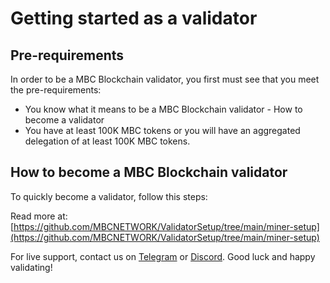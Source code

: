 # Getting started as a validator

## Pre-requirements

In order to be a MBC Blockchain validator, you first must see that you meet the pre-requirements:

* You know what it means to be a MBC Blockchain validator - How to become a validator
* You have at least 100K MBC tokens or you will have an aggregated delegation of at least 100K MBC tokens.

## How to become a MBC Blockchain validator

To quickly become a validator, follow this steps:

Read more at: [https://github.com/MBCNETWORK/ValidatorSetup/tree/main/miner-setup](https://github.com/MBCNETWORK/ValidatorSetup/tree/main/miner-setup)

For live support, contact us on [Telegram](https://t.me/) or [Discord](https://discord.gg/). Good luck and happy validating!
